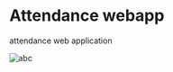 # Attendance webapp
 attendance web application

![abc](https://drive.google.com/drive/u/0/folders/1ObStsr2VmPiW-mrUCZjGcN5LD-4dfI3N)
